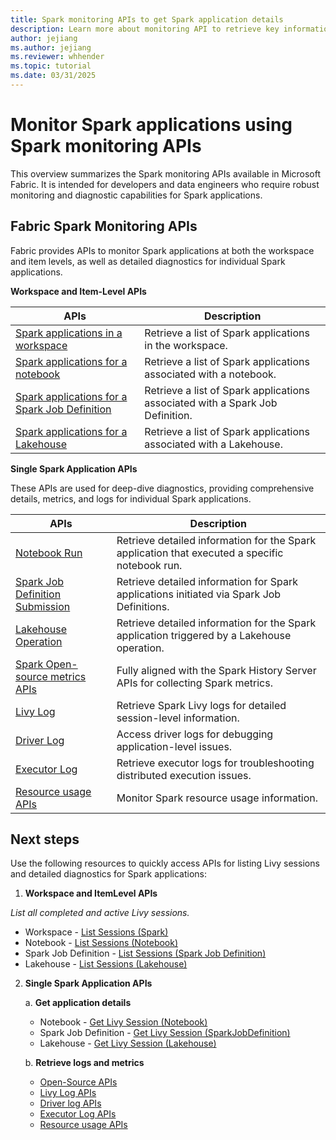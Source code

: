 ```yaml
---
title: Spark monitoring APIs to get Spark application details 
description: Learn more about monitoring API to retrieve key information about a single Spark application.
author: jejiang
ms.author: jejiang
ms.reviewer: whhender
ms.topic: tutorial
ms.date: 03/31/2025
---
```


# Monitor Spark applications using Spark monitoring APIs

This overview summarizes the Spark monitoring APIs available in Microsoft Fabric. It is intended for developers and data engineers who require robust monitoring and diagnostic capabilities for Spark applications.

## Fabric Spark Monitoring APIs 

Fabric provides APIs to monitor Spark applications at both the workspace and item levels, as well as detailed diagnostics for individual Spark applications. 

**Workspace and Item-Level APIs**

| APIs  | Description |
| ----- | ----------- |
| [Spark applications in a workspace](/rest/api/fabric/spark/livy-sessions/list-livy-sessions) | Retrieve a list of Spark applications in the workspace.|
| [Spark applications for a notebook](/rest/api/fabric/notebook/livy-sessions/list-livy-sessions) | Retrieve a list of Spark applications associated with a notebook. |
| [Spark applications for a Spark Job Definition](/rest/api/fabric/sparkjobdefinition/livy-sessions/list-livy-sessions) | Retrieve a list of Spark applications associated with a Spark Job Definition. |
| [Spark applications for a Lakehouse](/rest/api/fabric/lakehouse/livy-sessions/list-livy-sessions) | Retrieve a list of Spark applications associated with a Lakehouse. |

**Single Spark Application APIs**

These APIs are used for deep-dive diagnostics, providing comprehensive details, metrics, and logs for individual Spark applications. 

| APIs  | Description |
| ----- | ----------- |
| [Notebook Run](/rest/api/fabric/notebook/livy-sessions/get-livy-session) | Retrieve detailed information for the Spark application that executed a specific notebook run. |
| [Spark Job Definition Submission](/rest/api/fabric/sparkjobdefinition/livy-sessions/get-livy-session) | Retrieve detailed information for Spark applications initiated via Spark Job Definitions. |
| [Lakehouse Operation](/rest/api/fabric/lakehouse/livy-sessions/get-livy-session) | Retrieve detailed information for the Spark application triggered by a Lakehouse operation. |
| [Spark Open-source metrics APIs](../data-engineering/open-source-apis.md) | Fully aligned with the Spark History Server APIs for collecting Spark metrics. |
| [Livy Log](../data-engineering/livy-log.md) | Retrieve Spark Livy logs for detailed session-level information. |
| [Driver Log](../data-engineering/driver-log.md) | Access driver logs for debugging application-level issues. |
| [Executor Log](../data-engineering/executor-log.md) | Retrieve executor logs for troubleshooting distributed execution issues. |
| [Resource usage APIs](../data-engineering/resource-usage-apis.md) | Monitor Spark resource usage information. |

## Next steps

Use the following resources to quickly access APIs for listing Livy sessions and detailed diagnostics for Spark applications: 

1. **Workspace and ItemLevel APIs**

*List all completed and active Livy sessions.*

- Workspace - [List Sessions (Spark)](/rest/api/fabric/spark/livy-sessions/list-livy-sessions)
- Notebook -  [List Sessions (Notebook)](/rest/api/fabric/notebook/livy-sessions/list-livy-sessions) 
- Spark Job Definition -  [List Sessions (Spark Job Definition)](/rest/api/fabric/sparkjobdefinition/livy-sessions/list-livy-sessions) 
- Lakehouse -  [List Sessions (Lakehouse)](/rest/api/fabric/lakehouse/livy-sessions/list-livy-sessions)

2. **Single Spark Application APIs**

    a. **Get application details** 

    - Notebook -  [Get Livy Session (Notebook)](/rest/api/fabric/notebook/livy-sessions/get-livy-session)
    - Spark Job Definition - [Get Livy Session (SparkJobDefinition)](/rest/api/fabric/sparkjobdefinition/livy-sessions/get-livy-session)
    - Lakehouse - [Get Livy Session (Lakehouse)](/rest/api/fabric/lakehouse/livy-sessions/get-livy-session)

    b. **Retrieve logs and metrics** 

    - [Open-Source APIs](../data-engineering/open-source-apis.md)
    - [Livy Log APIs](../data-engineering/livy-log.md)
    - [Driver log APIs](../data-engineering/driver-log.md)
    - [Executor Log APIs](../data-engineering/executor-log.md)
    - [Resource usage APIs](../data-engineering/resource-usage-apis.md)
